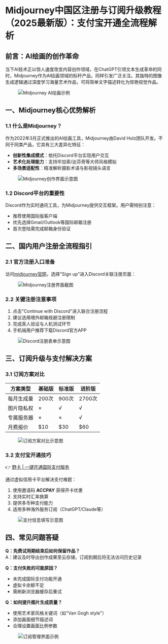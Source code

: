 # Midjourney中国区注册与订阅升级教程（2025最新版）：支付宝开通全流程解析

## 前言：AI绘画的创作革命
当下AI技术正以惊人速度改变内容创作领域，在ChatGPT引领文本生成革命的同时，Midjourney作为AI绘画领域的标杆产品，同样引发广泛关注。其独特的图像生成逻辑通过深度学习海量艺术作品，可将简单文字描述转化为惊艳视觉作品。

<figure><img src="https://bbtdd.com/wp-content/uploads/img/309477028.webp" alt="Midjourney AI绘画示例"></figure>

## 一、Midjourney核心优势解析
### 1.1 什么是Midjourney？
作为2022年3月正式推出的AI绘画工具，Midjourney由David Holz团队开发。不同于同类产品，它具有三大差异化特征：

- **创新性集成模式**：依托Discord平台实现用户交互
- **艺术化处理能力**：支持毕加索/达芬奇等大师风格模拟
- **多场景适配性**：精准解析摄影术语与影视镜头语言

<figure><img src="https://bbtdd.com/wp-content/uploads/img/6508525022620760.webp" alt="Midjourney创作界面示意图"></figure>

### 1.2 Discord平台的重要性
Discord作为实时通讯工具，为Midjourney提供交互框架。用户需特别注意：
- 推荐使用国际版客户端
- 优先选择Gmail/Outlook等国际邮箱注册
- 首次登陆需完成邮箱身份验证

## 二、国内用户注册全流程指引
### 2.1 官方注册入口准备
访问[midjourney官网](https://www.midjourney.com)，选择"Sign up"进入Discord关联注册页面：

<figure><img src="https://bbtdd.com/wp-content/uploads/img/54500831.webp" alt="Midjourney注册界面截图"></figure>

### 2.2 关键注册注意事项
1. 点击"Continue with Discord"进入联合注册流程
2. 建议选用境外邮箱规避注册限制
3. 完成真人验证与人机测试环节
4. 手机端用户推荐下载Discord官方APP

<figure><img src="https://bbtdd.com/wp-content/uploads/img/883524036641962.webp" alt="Discord注册表单示意图"></figure>

## 三、订阅升级与支付解决方案
### 3.1 订阅方案对比
| 方案类型 | 基础版 | 标准版 | 进阶版 |
|---------|-------|-------|-------|
| 每月生成量 | 200次 | 900次 | 2700次 |
| 图片隐私权 | × | √ | √ |
| 专属服务器 | × | × | √ |
| 月费报价 | $10 | $30 | $60 |

<figure><img src="https://bbtdd.com/wp-content/uploads/img/41461968348.webp" alt="订阅方案对比示意图"></figure>

### 3.2 支付宝开通技巧
👉 [野卡 | 一键开通国际支付服务](https://bbtdd.com/yeka)

通过虚拟信用卡平台解决支付难题：
1. 使用邀请码 **ACCPAY** 获得开卡优惠
2. 支持实时汇率换算
3. 提供多币种支付能力
4. 适用多种海外服务订阅（ChatGPT/Claude等）

<figure><img src="https://bbtdd.com/wp-content/uploads/img/2216334655189988.webp" alt="支付信息填写示意图"></figure>

## 四、常见问题答疑
**Q：免费试用期结束后如何保留作品？**  
A：建议及时导出创作成果至云存储，订阅到期后将无法访问历史记录

**Q：支付失败的可能原因？**  
- 未完成国际支付功能开通
- 虚拟卡余额不足
- 需刷新浏览器缓存后重试

**Q：如何提升图片生成质量？**  
- 使用艺术家风格关键词（如"Van Gogh style"） 
- 添加画面细节描述词 
- 合理设置画面比例参数

<figure><img src="https://bbtdd.com/wp-content/uploads/img/419944048.webp" alt="订阅管理界面示例"></figure>
